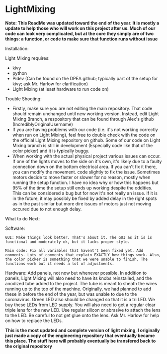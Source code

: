 # LightMixing
**Note: This ReadMe was updated toward the end of the year. It is mostly a update to help those who will work on this project after us. Much of our code can look very complicated, but at the core they simply are of two things: a function, or code to make sure that function runs without issue**

Installation:

Light Mixing requires:
  - kivy
  - python
  - Pidev (Can be found on the DPEA github; typically part of the setup for kivy; ask Mr. Harlow for clarification)
  - Light Mixing (at least hardware to run code on)

Trouble Shooting:

- Firstly, make sure you are not editing the main repository. That code should remain unchanged until new working version. Instead, edit Light Mixing Branch, a respository that can be found through Alex's github (IncrediblyOriginalUsername)
- If you are having problems with our code (i.e. it's not working correctly when run on Light Mixing), feel free to double check with the code on the official Light Mixing repository on github. Some of our code on Light Mixing branch is still in development (Especially code like that of the color picker) and it is typically buggy.
- When working with the actual physical project various issues can occur. If one of the lights moves to the side on it's own,
it's likely due to a faulty connection down on the bottom electrical area. If you can't fix it there, you can modify the movement.
code slightly to fix the issue. Sometimes motors decide to move faster or slower for no reason, mostly when running the setup
function. I have no idea why or how this happens but 95% of the time the setup still ends up working despite the oddities. 
This can be considered a bug but for now it's not really an issue. If it is in the future, it may possibly be fixed by added 
delay in the right spots as in the past similar but more dire issues of motors just not moving occured due to not enough delay. 

What to do Next:

  Software:
  
    GUI: Make things look better. That's about it. The GUI as it is is functional and moderately ok, but it lacks proper style.
    
    Main code: Fix all variables that havent't been fixed yet. Add comments. Lots of comments that explain EXACTLY how things work. Also, the color picker is something that we were unable to finish. The functions work but it needs a lot of adjustments.
  
  Hardware:  Add panels, not now but whenever possible. In addition to panels, Light Mixing will also need to have its knobs reinstalled, and the anodized tube added to the project. The tube is meant to sheath the wires running up to the top of the machine. Originally, we had planned to add these in before the end of the year, but was unable to due to the coronavirus. Green LED also should be changed so that it is a tri LED. We buy these LEDs from LED supply. You will also need to get a regular clear triple lens for the new LED. Use regular silicon or abrasive to attach the lens to the LED. Be careful to not get glue onto the lens. Ask Mr. Harlow for help on how to replace the LEDs.
  
**This is the most updated and complete version of light mixing, I originally just made a copy of the engineering
repository that eventually became this place. The stuff here will probably eventually be transfered back
to the original repository**


